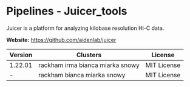 # Pipelines - Juicer_tools

Juicer is a platform for analyzing kilobase resolution Hi-C data.



**Website:** <https://github.com/aidenlab/juicer>

| Version | Clusters | License |
| ------- | -------- | ------- |
| 1.22.01 | rackham irma bianca miarka snowy | MIT License |
| - | rackham bianca miarka snowy | MIT License |
